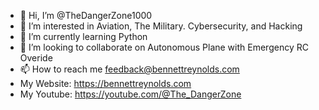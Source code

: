 - 👋 Hi, I’m @TheDangerZone1000
- 👀 I’m interested in Aviation, The Military. Cybersecurity, and Hacking
- 🌱 I’m currently learning Python
- 💞️ I’m looking to collaborate on Autonomous Plane with Emergency RC Overide
- 📫 How to reach me feedback@bennettreynolds.com
- My Website: https://bennettreynolds.com
- My Youtube: https://youtube.com/@The_DangerZone
